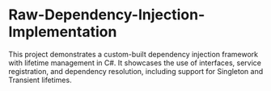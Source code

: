 # Raw-Dependency-Injection-Implementation
This project demonstrates a custom-built dependency injection framework with lifetime management in C#. It showcases the use of interfaces, service registration, and dependency resolution, including support for Singleton and Transient lifetimes. 
